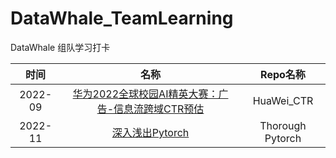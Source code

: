 # DataWhale_TeamLearning
DataWhale 组队学习打卡

|  时间   |                             名称                             |     Repo名称     |
| :-----: | :----------------------------------------------------------: | :--------------: |
| 2022-09 | [华为2022全球校园AI精英大赛：广告-信息流跨域CTR预估](https://developer.huawei.com/consumer/cn/activity/digixActivity/digixdetail/101655281685926449?ha_source=co9&ha_sourceId=89000243) |    HuaWei_CTR    |
| 2022-11 | [深入浅出Pytorch](https://datawhalechina.github.io/thorough-pytorch/index.html) | Thorough Pytorch |
